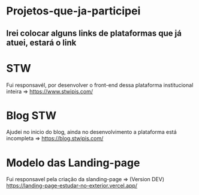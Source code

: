 # Projetos-que-ja-participei
## Irei colocar alguns links de plataformas que já atuei, estará o link 

# STW
Fui responsavél, por desenvolver o front-end dessa plataforma institucional inteira => https://www.stwipis.com/
# Blog STW
Ajudei no inicio do blog, ainda no desenvolvimento a plataforma está incompleta => https://blog.stwipis.com/
# Modelo das Landing-page
Fui responsavel pela criação da slanding-page => (Version DEV) https://landing-page-estudar-no-exterior.vercel.app/


